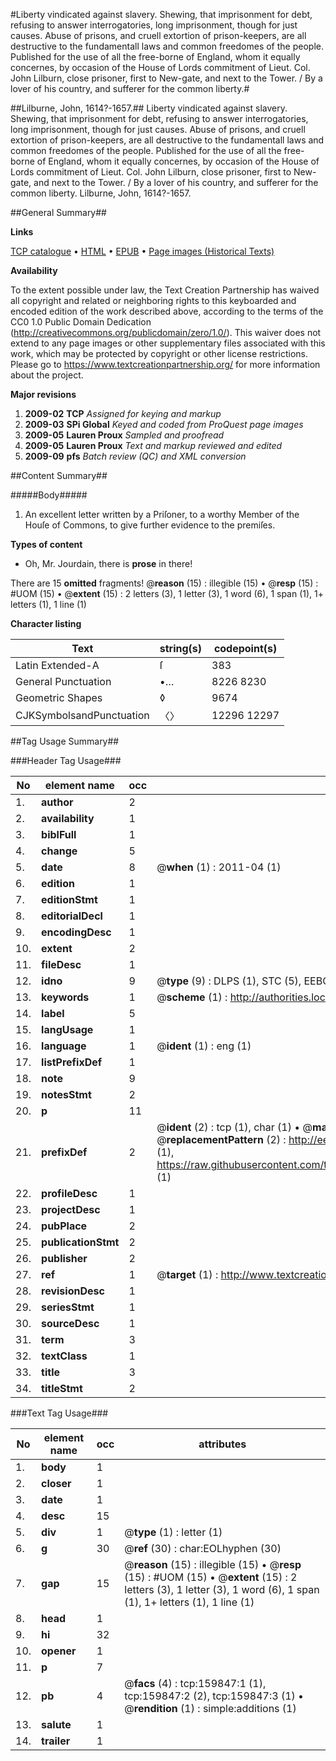 #Liberty vindicated against slavery. Shewing, that imprisonment for debt, refusing to answer interrogatories, long imprisonment, though for just causes. Abuse of prisons, and cruell extortion of prison-keepers, are all destructive to the fundamentall laws and common freedomes of the people. Published for the use of all the free-borne of England, whom it equally concernes, by occasion of the House of Lords commitment of Lieut. Col. John Lilburn, close prisoner, first to New-gate, and next to the Tower. / By a lover of his country, and sufferer for the common liberty.#

##Lilburne, John, 1614?-1657.##
Liberty vindicated against slavery. Shewing, that imprisonment for debt, refusing to answer interrogatories, long imprisonment, though for just causes. Abuse of prisons, and cruell extortion of prison-keepers, are all destructive to the fundamentall laws and common freedomes of the people. Published for the use of all the free-borne of England, whom it equally concernes, by occasion of the House of Lords commitment of Lieut. Col. John Lilburn, close prisoner, first to New-gate, and next to the Tower. / By a lover of his country, and sufferer for the common liberty.
Lilburne, John, 1614?-1657.

##General Summary##

**Links**

[TCP catalogue](http://www.ota.ox.ac.uk/tcp/)  • 
[HTML](http://tei.it.ox.ac.uk/tcp/Texts-HTML/free/A88/A88217.html)  • 
[EPUB](http://tei.it.ox.ac.uk/tcp/Texts-EPUB/free/A88/A88217.epub) • 
[Page images (Historical Texts)](https://historicaltexts.jisc.ac.uk/eebo-99861632e)

**Availability**

To the extent possible under law, the Text Creation Partnership has waived all copyright and related or neighboring rights to this keyboarded and encoded edition of the work described above, according to the terms of the CC0 1.0 Public Domain Dedication (http://creativecommons.org/publicdomain/zero/1.0/). This waiver does not extend to any page images or other supplementary files associated with this work, which may be protected by copyright or other license restrictions. Please go to https://www.textcreationpartnership.org/ for more information about the project.

**Major revisions**

1. __2009-02__ __TCP__ *Assigned for keying and markup*
1. __2009-03__ __SPi Global__ *Keyed and coded from ProQuest page images*
1. __2009-05__ __Lauren Proux__ *Sampled and proofread*
1. __2009-05__ __Lauren Proux__ *Text and markup reviewed and edited*
1. __2009-09__ __pfs__ *Batch review (QC) and XML conversion*

##Content Summary##

#####Body#####

1. An excellent letter written by a Priſoner, to a worthy Member of the Houſe of Commons, to give further evidence to the premiſes.

**Types of content**

  * Oh, Mr. Jourdain, there is **prose** in there!

There are 15 **omitted** fragments! 
 @__reason__ (15) : illegible (15)  •  @__resp__ (15) : #UOM (15)  •  @__extent__ (15) : 2 letters (3), 1 letter (3), 1 word (6), 1 span (1), 1+ letters (1), 1 line (1)

**Character listing**


|Text|string(s)|codepoint(s)|
|---|---|---|
|Latin Extended-A|ſ|383|
|General Punctuation|•…|8226 8230|
|Geometric Shapes|◊|9674|
|CJKSymbolsandPunctuation|〈〉|12296 12297|

##Tag Usage Summary##

###Header Tag Usage###

|No|element name|occ|attributes|
|---|---|---|---|
|1.|__author__|2||
|2.|__availability__|1||
|3.|__biblFull__|1||
|4.|__change__|5||
|5.|__date__|8| @__when__ (1) : 2011-04 (1)|
|6.|__edition__|1||
|7.|__editionStmt__|1||
|8.|__editorialDecl__|1||
|9.|__encodingDesc__|1||
|10.|__extent__|2||
|11.|__fileDesc__|1||
|12.|__idno__|9| @__type__ (9) : DLPS (1), STC (5), EEBO-CITATION (1), PROQUEST (1), VID (1)|
|13.|__keywords__|1| @__scheme__ (1) : http://authorities.loc.gov/ (1)|
|14.|__label__|5||
|15.|__langUsage__|1||
|16.|__language__|1| @__ident__ (1) : eng (1)|
|17.|__listPrefixDef__|1||
|18.|__note__|9||
|19.|__notesStmt__|2||
|20.|__p__|11||
|21.|__prefixDef__|2| @__ident__ (2) : tcp (1), char (1)  •  @__matchPattern__ (2) : ([0-9\-]+):([0-9IVX]+) (1), (.+) (1)  •  @__replacementPattern__ (2) : http://eebo.chadwyck.com/downloadtiff?vid=$1&page=$2 (1), https://raw.githubusercontent.com/textcreationpartnership/Texts/master/tcpchars.xml#$1 (1)|
|22.|__profileDesc__|1||
|23.|__projectDesc__|1||
|24.|__pubPlace__|2||
|25.|__publicationStmt__|2||
|26.|__publisher__|2||
|27.|__ref__|1| @__target__ (1) : http://www.textcreationpartnership.org/docs/. (1)|
|28.|__revisionDesc__|1||
|29.|__seriesStmt__|1||
|30.|__sourceDesc__|1||
|31.|__term__|3||
|32.|__textClass__|1||
|33.|__title__|3||
|34.|__titleStmt__|2||


###Text Tag Usage###

|No|element name|occ|attributes|
|---|---|---|---|
|1.|__body__|1||
|2.|__closer__|1||
|3.|__date__|1||
|4.|__desc__|15||
|5.|__div__|1| @__type__ (1) : letter (1)|
|6.|__g__|30| @__ref__ (30) : char:EOLhyphen (30)|
|7.|__gap__|15| @__reason__ (15) : illegible (15)  •  @__resp__ (15) : #UOM (15)  •  @__extent__ (15) : 2 letters (3), 1 letter (3), 1 word (6), 1 span (1), 1+ letters (1), 1 line (1)|
|8.|__head__|1||
|9.|__hi__|32||
|10.|__opener__|1||
|11.|__p__|7||
|12.|__pb__|4| @__facs__ (4) : tcp:159847:1 (1), tcp:159847:2 (2), tcp:159847:3 (1)  •  @__rendition__ (1) : simple:additions (1)|
|13.|__salute__|1||
|14.|__trailer__|1||

